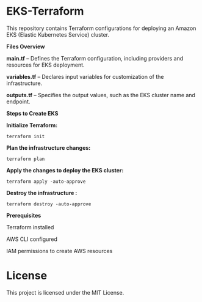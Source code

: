# EKS-Terraform

This repository contains Terraform configurations for deploying an Amazon EKS (Elastic Kubernetes Service) cluster.

**Files Overview**

**main.tf** – Defines the Terraform configuration, including providers and resources for EKS deployment.

**variables.tf** – Declares input variables for customization of the infrastructure.

**outputs.tf** – Specifies the output values, such as the EKS cluster name and endpoint.

**Steps to Create EKS**

**Initialize Terraform:**
```
terraform init
```
**Plan the infrastructure changes:**
```
terraform plan
```
**Apply the changes to deploy the EKS cluster:**
```
terraform apply -auto-approve
```
**Destroy the infrastructure :**
```
terraform destroy -auto-approve
```
**Prerequisites**

Terraform installed

AWS CLI configured

IAM permissions to create AWS resources

# License

This project is licensed under the MIT License.
